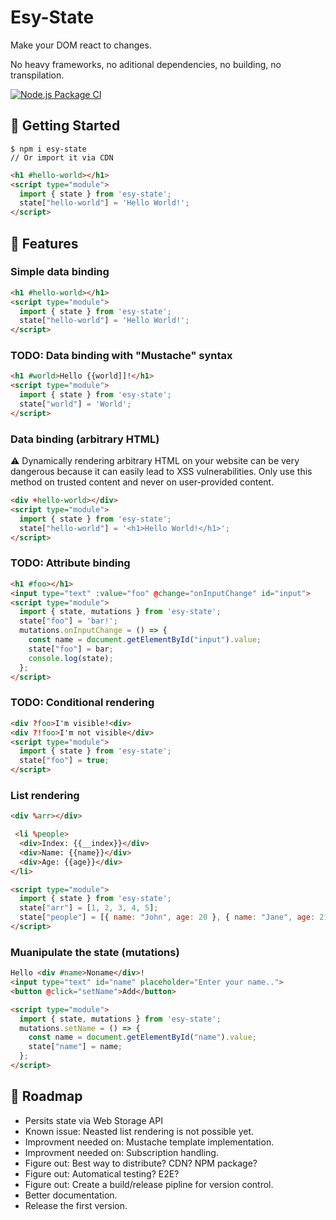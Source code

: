 # Esy-State
Make your DOM react to changes.

No heavy frameworks, no aditional dependencies, no building, no transpilation.

[![Node.js Package CI](https://github.com/esyfyi/esy-state/actions/workflows/npm-publish.yml/badge.svg?branch=main)](https://github.com/esyfyi/esy-state/actions/workflows/npm-publish.yml)

## 👋 Getting Started

```shell
$ npm i esy-state
// Or import it via CDN
```

```html
<h1 #hello-world></h1>
<script type="module">
  import { state } from 'esy-state';
  state["hello-world"] = 'Hello World!';
</script>
```

## 🧩 Features

### Simple data binding
```html
<h1 #hello-world></h1>
<script type="module">
  import { state } from 'esy-state';
  state["hello-world"] = 'Hello World!';
</script>
```

### TODO: Data binding with "Mustache" syntax
```html
<h1 #world>Hello {{world]]!</h1>
<script type="module">
  import { state } from 'esy-state';
  state["world"] = 'World';
</script>
```

### Data binding (arbitrary HTML)

⚠️ Dynamically rendering arbitrary HTML on your website can be very dangerous because it can easily lead to XSS vulnerabilities. Only use this method on trusted content and never on user-provided content.

```html
<div +hello-world></div>
<script type="module">
  import { state } from 'esy-state';
  state["hello-world"] = '<h1>Hello World!</h1>';
</script>
```

### TODO: Attribute binding
```html
<h1 #foo></h1>
<input type="text" :value="foo" @change="onInputChange" id="input">
<script type="module">
  import { state, mutations } from 'esy-state';
  state["foo"] = 'bar!';
  mutations.onInputChange = () => {
    const name = document.getElementById("input").value;
    state["foo"] = bar;
    console.log(state);
  };
</script>
```

### TODO: Conditional rendering
```html
<div ?foo>I'm visible!<div>
<div ?!foo>I'm not visible</div>
<script type="module">
  import { state } from 'esy-state';
  state["foo"] = true;
</script>
```

### List rendering
```html
<div %arr></div>

 <li %people>
  <div>Index: {{__index}}</div>
  <div>Name: {{name}}</div>
  <div>Age: {{age}}</div>
</li>

<script type="module">
  import { state } from 'esy-state';
  state["arr"] = [1, 2, 3, 4, 5];
  state["people"] = [{ name: "John", age: 20 }, { name: "Jane", age: 21 }];
</script>
```

### Muanipulate the state (mutations)
```html
Hello <div #name>Noname</div>!
<input type="text" id="name" placeholder="Enter your name..">
<button @click="setName">Add</button>

<script type="module">
  import { state, mutations } from 'esy-state';
  mutations.setName = () => {
    const name = document.getElementById("name").value;
    state["name"] = name;
  };
</script>
```

## 🚀 Roadmap

- Persits state via Web Storage API
- Known issue: Neasted list rendering is not possible yet.
- Improvment needed on: Mustache template implementation.
- Improvment needed on: Subscription handling.
- Figure out: Best way to distribute? CDN? NPM package?
- Figure out: Automatical testing? E2E?
- Figure out: Create a build/release pipline for version control.
- Better documentation.
- Release the first version.